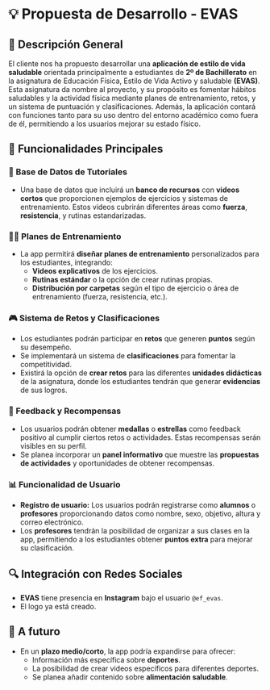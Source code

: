 # 💡 Propuesta de Desarrollo - EVAS

## 🎯 Descripción General

El cliente nos ha propuesto desarrollar una **aplicación de estilo de vida saludable** orientada principalmente a estudiantes de **2º de Bachillerato** en la asignatura de Educación Física, Estilo de Vida Activo y saludable **(EVAS)**. Esta asignatura da nombre al proyecto, y su propósito es fomentar hábitos saludables y la actividad física mediante planes de entrenamiento, retos, y un sistema de puntuación y clasificaciones. Además, la aplicación contará con funciones tanto para su uso dentro del entorno académico como fuera de él, permitiendo a los usuarios mejorar su estado físico.

## 🚀 Funcionalidades Principales

### 🎥 Base de Datos de Tutoriales
- Una base de datos que incluirá un **banco de recursos** con **videos cortos** que proporcionen ejemplos de ejercicios y sistemas de entrenamiento. Estos videos cubrirán diferentes áreas como **fuerza**, **resistencia**, y rutinas estandarizadas.


### 🏋️‍♂️ Planes de Entrenamiento
- La app permitirá **diseñar planes de entrenamiento** personalizados para los estudiantes, integrando:
  - **Videos explicativos** de los ejercicios.
  - **Rutinas estándar** o la opción de crear rutinas propias.
  - **Distribución por carpetas** según el tipo de ejercicio o área de entrenamiento (fuerza, resistencia, etc.).

### 🎮 Sistema de Retos y Clasificaciones
- Los estudiantes podrán participar en **retos** que generen **puntos** según su desempeño.
- Se implementará un sistema de **clasificaciones** para fomentar la competitividad.
- Existirá la opción de **crear retos** para las diferentes **unidades didácticas** de la asignatura, donde los estudiantes tendrán que generar **evidencias** de sus logros.

### 🏅 Feedback y Recompensas
- Los usuarios podrán obtener **medallas** o **estrellas** como feedback positivo al cumplir ciertos retos o actividades. Estas recompensas serán visibles en su perfil.
- Se planea incorporar un **panel informativo** que muestre las **propuestas de actividades** y oportunidades de obtener recompensas.

### 📊 Funcionalidad de Usuario
- **Registro de usuario:** Los usuarios podrán registrarse como **alumnos** o **profesores** proporcionando datos como nombre, sexo, objetivo, altura y correo electrónico.
- Los **profesores** tendrán la posibilidad de organizar a sus clases en la app, permitiendo a los estudiantes obtener **puntos extra** para mejorar su clasificación.
  
## 🔍 Integración con Redes Sociales
- **EVAS** tiene presencia en **Instagram** bajo el usuario `@ef_evas`.
- El logo ya está creado.

## 📱 A futuro
- En un **plazo medio/corto**, la app podría expandirse para ofrecer:
  - Información más específica sobre **deportes**.
  - La posibilidad de crear videos específicos para diferentes deportes.
  - Se planea añadir contenido sobre **alimentación saludable**.

